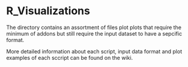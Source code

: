 # R_Visualizations
The directory contains an assortment of files plot plots that require the minimum of addons but still require the input dataset to have a sepcific format. 

More detailed information about each script, input data format and plot examples of each sccript can be found on the wiki. 
